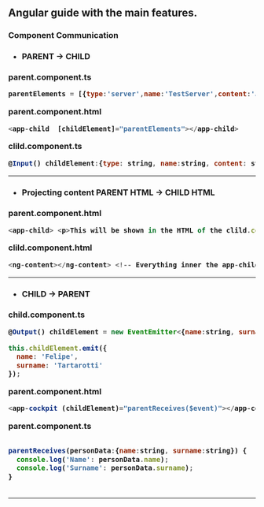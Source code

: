 <h2>Angular guide with the main features.</h2>

<h3>Component Communication<h3>


* <h4>PARENT -> CHILD</h4>

parent.component.ts  
```javascript
parentElements = [{type:'server',name:'TestServer',content:'Just a Test!'}];
```

parent.component.html  
```javascript
<app-child  [childElement]="parentElements"></app-child>
```

clild.component.ts
```javascript
@Input() childElement:{type: string, name:string, content: string}
```

------------------------------------------------------------------------------
* <h4>Projecting content PARENT HTML -> CHILD HTML</h4> 

parent.component.html  
```javascript
<app-child> <p>This will be shown in the HTML of the clild.component</p> </app-child>
```

clild.component.html
```javascript
<ng-content></ng-content> <!-- Everything inner the app-child tag will be shown here   -->
```
------------------------------------------------------------------------------
* <h4>CHILD -> PARENT</h4>


child.component.ts
```javascript
@Output() childElement = new EventEmitter<{name:string, surname:string}>();

this.childElement.emit({
  name: 'Felipe',
  surname: 'Tartarotti'
});

```
parent.component.html
```javascript
<app-cockpit (childElement)="parentReceives($event)"></app-cockpit>
```

parent.component.ts
```javascript

parentReceives(personData:{name:string, surname:string}) {
  console.log('Name': personData.name);
  console.log('Surname': personData.surname);
}
  
```
------------------------------------------------------------------------------


